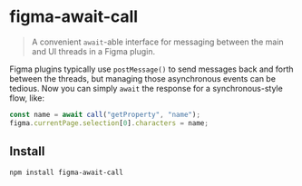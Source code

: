 # figma-await-call

> A convenient `await`-able interface for messaging between the main and UI threads in a Figma plugin.

Figma plugins typically use `postMessage()` to send messages back and forth between the threads, but managing those asynchronous events can be tedious.  Now you can simply `await` the response for a synchronous-style flow, like:

```js
const name = await call("getProperty", "name");
figma.currentPage.selection[0].characters = name;
```



## Install

```shell
npm install figma-await-call
```
